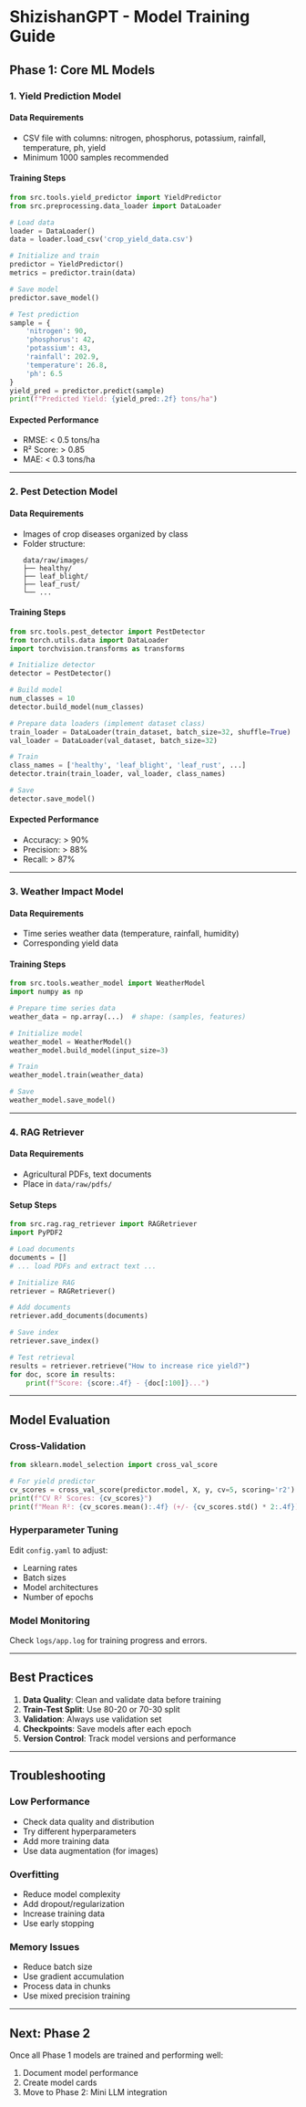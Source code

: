 # ShizishanGPT - Model Training Guide

## Phase 1: Core ML Models

### 1. Yield Prediction Model

#### Data Requirements
- CSV file with columns: nitrogen, phosphorus, potassium, rainfall, temperature, ph, yield
- Minimum 1000 samples recommended

#### Training Steps

```python
from src.tools.yield_predictor import YieldPredictor
from src.preprocessing.data_loader import DataLoader

# Load data
loader = DataLoader()
data = loader.load_csv('crop_yield_data.csv')

# Initialize and train
predictor = YieldPredictor()
metrics = predictor.train(data)

# Save model
predictor.save_model()

# Test prediction
sample = {
    'nitrogen': 90,
    'phosphorus': 42,
    'potassium': 43,
    'rainfall': 202.9,
    'temperature': 26.8,
    'ph': 6.5
}
yield_pred = predictor.predict(sample)
print(f"Predicted Yield: {yield_pred:.2f} tons/ha")
```

#### Expected Performance
- RMSE: < 0.5 tons/ha
- R² Score: > 0.85
- MAE: < 0.3 tons/ha

---

### 2. Pest Detection Model

#### Data Requirements
- Images of crop diseases organized by class
- Folder structure:
  ```
  data/raw/images/
  ├── healthy/
  ├── leaf_blight/
  ├── leaf_rust/
  └── ...
  ```

#### Training Steps

```python
from src.tools.pest_detector import PestDetector
from torch.utils.data import DataLoader
import torchvision.transforms as transforms

# Initialize detector
detector = PestDetector()

# Build model
num_classes = 10
detector.build_model(num_classes)

# Prepare data loaders (implement dataset class)
train_loader = DataLoader(train_dataset, batch_size=32, shuffle=True)
val_loader = DataLoader(val_dataset, batch_size=32)

# Train
class_names = ['healthy', 'leaf_blight', 'leaf_rust', ...]
detector.train(train_loader, val_loader, class_names)

# Save
detector.save_model()
```

#### Expected Performance
- Accuracy: > 90%
- Precision: > 88%
- Recall: > 87%

---

### 3. Weather Impact Model

#### Data Requirements
- Time series weather data (temperature, rainfall, humidity)
- Corresponding yield data

#### Training Steps

```python
from src.tools.weather_model import WeatherModel
import numpy as np

# Prepare time series data
weather_data = np.array(...)  # shape: (samples, features)

# Initialize model
weather_model = WeatherModel()
weather_model.build_model(input_size=3)

# Train
weather_model.train(weather_data)

# Save
weather_model.save_model()
```

---

### 4. RAG Retriever

#### Data Requirements
- Agricultural PDFs, text documents
- Place in `data/raw/pdfs/`

#### Setup Steps

```python
from src.rag.rag_retriever import RAGRetriever
import PyPDF2

# Load documents
documents = []
# ... load PDFs and extract text ...

# Initialize RAG
retriever = RAGRetriever()

# Add documents
retriever.add_documents(documents)

# Save index
retriever.save_index()

# Test retrieval
results = retriever.retrieve("How to increase rice yield?")
for doc, score in results:
    print(f"Score: {score:.4f} - {doc[:100]}...")
```

---

## Model Evaluation

### Cross-Validation

```python
from sklearn.model_selection import cross_val_score

# For yield predictor
cv_scores = cross_val_score(predictor.model, X, y, cv=5, scoring='r2')
print(f"CV R² Scores: {cv_scores}")
print(f"Mean R²: {cv_scores.mean():.4f} (+/- {cv_scores.std() * 2:.4f})")
```

### Hyperparameter Tuning

Edit `config.yaml` to adjust:
- Learning rates
- Batch sizes
- Model architectures
- Number of epochs

### Model Monitoring

Check `logs/app.log` for training progress and errors.

---

## Best Practices

1. **Data Quality**: Clean and validate data before training
2. **Train-Test Split**: Use 80-20 or 70-30 split
3. **Validation**: Always use validation set
4. **Checkpoints**: Save models after each epoch
5. **Version Control**: Track model versions and performance

---

## Troubleshooting

### Low Performance
- Check data quality and distribution
- Try different hyperparameters
- Add more training data
- Use data augmentation (for images)

### Overfitting
- Reduce model complexity
- Add dropout/regularization
- Increase training data
- Use early stopping

### Memory Issues
- Reduce batch size
- Use gradient accumulation
- Process data in chunks
- Use mixed precision training

---

## Next: Phase 2

Once all Phase 1 models are trained and performing well:
1. Document model performance
2. Create model cards
3. Move to Phase 2: Mini LLM integration
